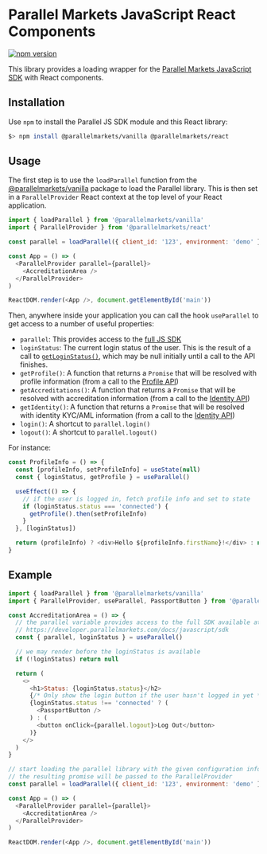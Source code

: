 # Parallel Markets JavaScript React Components

[![npm version](https://img.shields.io/npm/v/@parallelmarkets/react.svg?style=flat-square)](https://www.npmjs.com/package/@parallelmarkets/react)

This library provides a loading wrapper for the [Parallel Markets JavaScript SDK](https://developer.parallelmarkets.com/docs/javascript) with React components.

## Installation

Use `npm` to install the Parallel JS SDK module and this React library:

```sh
$> npm install @parallelmarkets/vanilla @parallelmarkets/react
```

## Usage

The first step is to use the `loadParallel` function from the [@parallelmarkets/vanilla](https://www.npmjs.com/package/@parallelmarkets/vanilla) package to load the Parallel library.  This is then set in a `ParallelProvider` React context at the top level of your React application.

```js
import { loadParallel } from '@parallelmarkets/vanilla'
import { ParallelProvider } from '@parallelmarkets/react'

const parallel = loadParallel({ client_id: '123', environment: 'demo' })

const App = () => (
  <ParallelProvider parallel={parallel}>
    <AccreditationArea />
  </ParallelProvider>
)

ReactDOM.render(<App />, document.getElementById('main'))
```

Then, anywhere inside your application you can call the hook `useParallel` to get access to a number of useful properties:

 * `parallel`: This provides access to the [full JS SDK](https://developer.parallelmarkets.com/docs/javascript/sdk)
 * `loginStatus`: The current login status of the user. This is the result of a call to [`getLoginStatus()`](https://developer.parallelmarkets.com/docs/javascript/sdk), which may be null initially until a call to the API finishes.
 * `getProfile()`: A function that returns a `Promise` that will be resolved with profile information (from a call to the [Profile API](https://developer.parallelmarkets.com/docs/server/profile-api))
 * `getAccreditations()`: A function that returns a `Promise` that will be resolved with accreditation information (from a call to the [Identity API](https://developer.parallelmarkets.com/docs/server/accreditations-api))
 * `getIdentity()`: A function that returns a `Promise` that will be resolved with identity KYC/AML information (from a call to the [Identity API](https://developer.parallelmarkets.com/docs/server/identity-api))
 * `login()`: A shortcut to `parallel.login()`
 * `logout()`: A shortcut to `parallel.logout()`

For instance:

```js
const ProfileInfo = () => {
  const [profileInfo, setProfileInfo] = useState(null)
  const { loginStatus, getProfile } = useParallel()

  useEffect(() => {
    // if the user is logged in, fetch profile info and set to state
    if (loginStatus.status === 'connected') {
      getProfile().then(setProfileInfo)
    }
  }, [loginStatus])

  return (profileInfo) ? <div>Hello ${profileInfo.firstName}!</div> : null
}
```

## Example

```js
import { loadParallel } from '@parallelmarkets/vanilla'
import { ParallelProvider, useParallel, PassportButton } from '@parallelmarkets/react'

const AccreditationArea = () => {
  // the parallel variable provides access to the full SDK available at
  // https://developer.parallelmarkets.com/docs/javascript/sdk
  const { parallel, loginStatus } = useParallel()

  // we may render before the loginStatus is available
  if (!loginStatus) return null

  return (
    <>
      <h1>Status: {loginStatus.status}</h2>
      {/* Only show the login button if the user hasn't logged in yet */}
      {loginStatus.status !== 'connected' ? (
        <PassportButton />
      ) : (
        <button onClick={parallel.logout}>Log Out</button>
      )}
    </>
  )
}

// start loading the parallel library with the given configuration information
// the resulting promise will be passed to the ParallelProvider
const parallel = loadParallel({ client_id: '123', environment: 'demo' })

const App = () => (
  <ParallelProvider parallel={parallel}>
    <AccreditationArea />
  </ParallelProvider>
)

ReactDOM.render(<App />, document.getElementById('main'))
```
